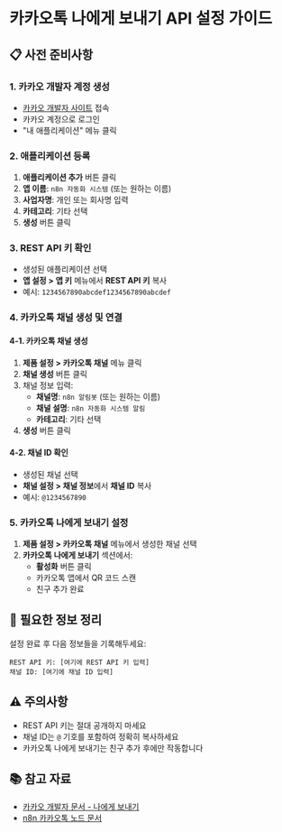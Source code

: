 # 카카오톡 나에게 보내기 API 설정 가이드

## 📋 사전 준비사항

### 1. 카카오 개발자 계정 생성
- [카카오 개발자 사이트](https://developers.kakao.com/) 접속
- 카카오 계정으로 로그인
- "내 애플리케이션" 메뉴 클릭

### 2. 애플리케이션 등록
1. **애플리케이션 추가** 버튼 클릭
2. **앱 이름**: `n8n 자동화 시스템` (또는 원하는 이름)
3. **사업자명**: 개인 또는 회사명 입력
4. **카테고리**: 기타 선택
5. **생성** 버튼 클릭

### 3. REST API 키 확인
- 생성된 애플리케이션 선택
- **앱 설정 > 앱 키** 메뉴에서 **REST API 키** 복사
- 예시: `1234567890abcdef1234567890abcdef`

### 4. 카카오톡 채널 생성 및 연결

#### 4-1. 카카오톡 채널 생성
1. **제품 설정 > 카카오톡 채널** 메뉴 클릭
2. **채널 생성** 버튼 클릭
3. 채널 정보 입력:
   - **채널명**: `n8n 알림봇` (또는 원하는 이름)
   - **채널 설명**: `n8n 자동화 시스템 알림`
   - **카테고리**: 기타 선택
4. **생성** 버튼 클릭

#### 4-2. 채널 ID 확인
- 생성된 채널 선택
- **채널 설정 > 채널 정보**에서 **채널 ID** 복사
- 예시: `@1234567890`

### 5. 카카오톡 나에게 보내기 설정
1. **제품 설정 > 카카오톡 채널** 메뉴에서 생성한 채널 선택
2. **카카오톡 나에게 보내기** 섹션에서:
   - **활성화** 버튼 클릭
   - 카카오톡 앱에서 QR 코드 스캔
   - 친구 추가 완료

## 🔑 필요한 정보 정리

설정 완료 후 다음 정보들을 기록해두세요:

```
REST API 키: [여기에 REST API 키 입력]
채널 ID: [여기에 채널 ID 입력]
```

## ⚠️ 주의사항

- REST API 키는 절대 공개하지 마세요
- 채널 ID는 `@` 기호를 포함하여 정확히 복사하세요
- 카카오톡 나에게 보내기는 친구 추가 후에만 작동합니다

## 📚 참고 자료

- [카카오 개발자 문서 - 나에게 보내기](https://developers.kakao.com/docs/latest/ko/kakaotalk-api/send-message)
- [n8n 카카오톡 노드 문서](https://docs.n8n.io/integrations/builtin/cluster-nodes/n8n-nodes-base.kakaotalk/)
